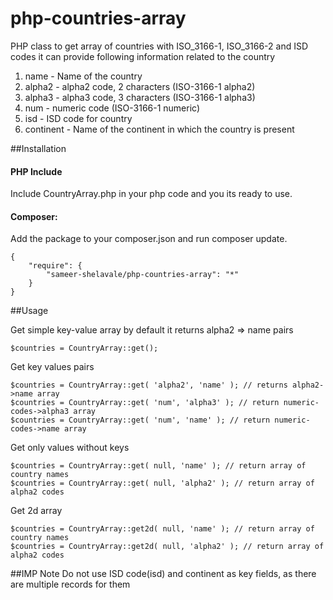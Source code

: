 php-countries-array
===================

PHP class to get array of countries with ISO_3166-1, ISO_3166-2 and ISD codes
it can provide following information related to  the country

1. name - Name of the country
2. alpha2 - alpha2 code, 2 characters (ISO-3166-1 alpha2)
3. alpha3 - alpha3 code, 3 characters (ISO-3166-1 alpha3)
4. num - numeric code (ISO-3166-1 numeric)
5. isd - ISD code for country
6. continent - Name of the continent in which the country is present

##Installation
#### PHP Include
Include CountryArray.php in your php code and you its ready to use.
#### Composer:
Add the package to your composer.json and run composer update.

```
{
    "require": {
        "sameer-shelavale/php-countries-array": "*"
    }
}
```

##Usage

Get simple key-value array by default it returns alpha2 => name pairs

```
$countries = CountryArray::get();
```

Get key values pairs

```
$countries = CountryArray::get( 'alpha2', 'name' ); // returns alpha2->name array
$countries = CountryArray::get( 'num', 'alpha3' ); // return numeric-codes->alpha3 array
$countries = CountryArray::get( 'num', 'name' ); // return numeric-codes->name array
```

Get only values without keys
```
$countries = CountryArray::get( null, 'name' ); // return array of country names
$countries = CountryArray::get( null, 'alpha2' ); // return array of alpha2 codes
```

Get 2d array
```
$countries = CountryArray::get2d( null, 'name' ); // return array of country names
$countries = CountryArray::get2d( null, 'alpha2' ); // return array of alpha2 codes
```


##IMP Note
Do not use ISD code(isd) and continent as key fields, as there are multiple records for them
